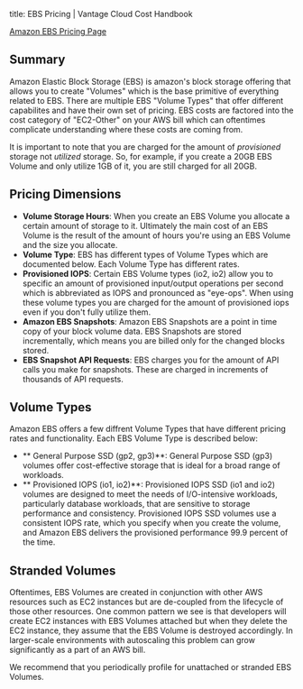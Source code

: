 title: EBS Pricing | Vantage Cloud Cost Handbook

[Amazon EBS Pricing Page](https://aws.amazon.com/ebs/pricing/)

## Summary

Amazon Elastic Block Storage (EBS) is amazon's block storage offering that allows you to create "Volumes" which is the base primitive of everything related to EBS. There are multiple EBS "Volume Types" that offer different capabilites and have their own set of pricing. EBS costs are factored into the cost category of "EC2-Other" on your AWS bill which can oftentimes complicate understanding where these costs are coming from. 

It is important to note that you are charged for the amount of _provisioned_ storage not _utilized_ storage. So, for example, if you create a 20GB EBS Volume and only utilize 1GB of it, you are still charged for all 20GB. 

## Pricing Dimensions

* **Volume Storage Hours**: When you create an EBS Volume you allocate a certain amount of storage to it. Ultimately the main cost of an EBS Volume is the result of the amount of hours you're using an EBS Volume and the size you allocate. 
* **Volume Type**: EBS has different types of Volume Types which are documented below. Each Volume Type has different rates. 
* **Provisioned IOPS**: Certain EBS Volume types (io2, io2) allow you to specific an amount of provisioned input/output operations per second which is abbreviated as IOPS and pronounced as "eye-ops". When using these volume types you are charged for the amount of provisioned iops even if you don't fully utilize them.
* **Amazon EBS Snapshots**: Amazon EBS Snapshots are a point in time copy of your block volume data. EBS Snapshots are stored incrementally, which means you are billed only for the changed blocks stored.
* **EBS Snapshot API Requests**: EBS charges you for the amount of API calls you make for snapshots. These are charged in increments of thousands of API requests. 


## Volume Types

Amazon EBS offers a few diffrent Volume Types that have different pricing rates and functionality. Each EBS Volume Type is described below:

* ** General Purpose SSD (gp2, gp3)**: General Purpose SSD (gp3) volumes offer cost-effective storage that is ideal for a broad range of workloads.
* ** Provisioned IOPS (io1, io2)**: Provisioned IOPS SSD (io1 and io2) volumes are designed to meet the needs of I/O-intensive workloads, particularly database workloads, that are sensitive to storage performance and consistency. Provisioned IOPS SSD volumes use a consistent IOPS rate, which you specify when you create the volume, and Amazon EBS delivers the provisioned performance 99.9 percent of the time.


## Stranded Volumes

Oftentimes, EBS Volumes are created in conjunction with other AWS resources such as EC2 instances but are de-coupled from the lifecycle of those other resources. One common pattern we see is that developers will create EC2 instances with EBS Volumes attached but when they delete the EC2 instance, they assume that the EBS Volume is destroyed accordingly. In larger-scale environments with autoscaling this problem can grow significantly as a part of an AWS bill.

We recommend that you periodically profile for unattached or stranded EBS Volumes. 